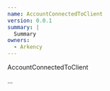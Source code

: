 ```yaml
---
name: AccountConnectedToClient
version: 0.0.1
summary: |
  Summary
owners:
  - Arkency
---
```


AccountConnectedToClient

...
